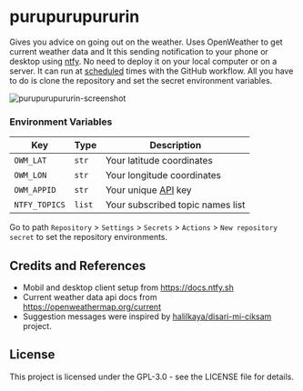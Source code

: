 # purupurupururin

Gives you advice on going out on the weather. Uses OpenWeather to get current weather data and It this sending notification to your phone or desktop using [ntfy](https://ntfy.sh). No need to deploy it on your local computer or on a server. It can run at [scheduled](https://github.com/beucismis-archive/purupurupururin/blob/main/.github/workflows/main.yml#L7) times with the GitHub workflow. All you have to do is clone the repository and set the secret environment variables.

![purupurupururin-screenshot](https://user-images.githubusercontent.com/40023234/205644044-b90da712-4851-4d44-8b29-a24284c253c6.jpg)

### Environment Variables

| Key | Type | Description |
| - | - | - |
| `OWM_LAT` | `str` | Your latitude coordinates |
| `OWM_LON` | `str` | Your longitude coordinates |
| `OWM_APPID` | `str` | Your unique [API](https://home.openweathermap.org/api_keys) key |
| `NTFY_TOPICS` | `list` | Your subscribed topic names list |

Go to path `Repository` > `Settings` > `Secrets` > `Actions` > `New repository secret` to set the repository environments.

## Credits and References

- Mobil and desktop client setup from https://docs.ntfy.sh
- Current weather data api docs from https://openweathermap.org/current
- Suggestion messages were inspired by [halilkaya/disari-mi-ciksam](https://github.com/halilkaya/disari-mi-ciksam) project.

## License

This project is licensed under the GPL-3.0 - see the LICENSE file for details.
